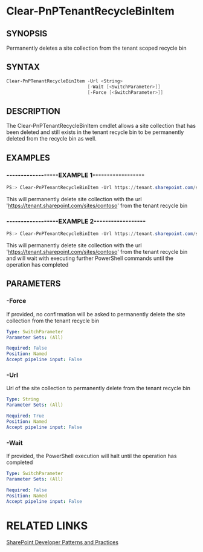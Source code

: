 # Clear-PnPTenantRecycleBinItem

## SYNOPSIS
Permanently deletes a site collection from the tenant scoped recycle bin

## SYNTAX 

```powershell
Clear-PnPTenantRecycleBinItem -Url <String>
                              [-Wait [<SwitchParameter>]]
                              [-Force [<SwitchParameter>]]
```

## DESCRIPTION
The Clear-PnPTenantRecycleBinItem cmdlet allows a site collection that has been deleted and still exists in the tenant recycle bin to be permanently deleted from the recycle bin as well.

## EXAMPLES

### ------------------EXAMPLE 1------------------
```powershell
PS:> Clear-PnPTenantRecycleBinItem -Url https://tenant.sharepoint.com/sites/contoso
```

This will permanently delete site collection with the url 'https://tenant.sharepoint.com/sites/contoso' from the tenant recycle bin

### ------------------EXAMPLE 2------------------
```powershell
PS:> Clear-PnPTenantRecycleBinItem -Url https://tenant.sharepoint.com/sites/contoso -Wait
```

This will permanently delete site collection with the url 'https://tenant.sharepoint.com/sites/contoso' from the tenant recycle bin and will wait with executing further PowerShell commands until the operation has completed

## PARAMETERS

### -Force
If provided, no confirmation will be asked to permanently delete the site collection from the tenant recycle bin

```yaml
Type: SwitchParameter
Parameter Sets: (All)

Required: False
Position: Named
Accept pipeline input: False
```

### -Url
Url of the site collection to permanently delete from the tenant recycle bin

```yaml
Type: String
Parameter Sets: (All)

Required: True
Position: Named
Accept pipeline input: False
```

### -Wait
If provided, the PowerShell execution will halt until the operation has completed

```yaml
Type: SwitchParameter
Parameter Sets: (All)

Required: False
Position: Named
Accept pipeline input: False
```

# RELATED LINKS

[SharePoint Developer Patterns and Practices](http://aka.ms/sppnp)